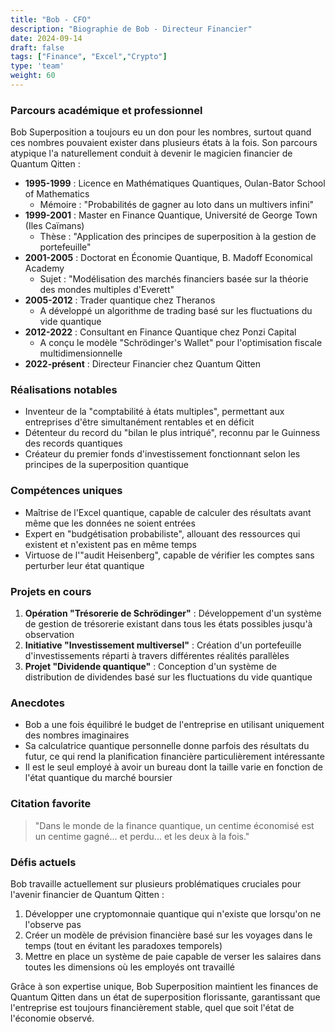 ```yaml
---
title: "Bob - CFO"
description: "Biographie de Bob - Directeur Financier"
date: 2024-09-14
draft: false
tags: ["Finance", "Excel","Crypto"]
type: 'team'
weight: 60
---
```



### Parcours académique et professionnel

Bob Superposition a toujours eu un don pour les nombres, surtout quand ces nombres pouvaient exister dans plusieurs états à la fois. Son parcours atypique l'a naturellement conduit à devenir le magicien financier de Quantum Qitten :

- **1995-1999** : Licence en Mathématiques Quantiques, Oulan-Bator School of Mathematics
  - Mémoire : "Probabilités de gagner au loto dans un multivers infini"
- **1999-2001** : Master en Finance Quantique,  Université de George Town (Iles Caïmans)
  - Thèse : "Application des principes de superposition à la gestion de portefeuille"
- **2001-2005** : Doctorat en Économie Quantique, B. Madoff Economical Academy
  - Sujet : "Modélisation des marchés financiers basée sur la théorie des mondes multiples d'Everett"
- **2005-2012** : Trader quantique chez Theranos 
  - A développé un algorithme de trading basé sur les fluctuations du vide quantique
- **2012-2022** : Consultant en Finance Quantique chez Ponzi Capital
  - A conçu le modèle "Schrödinger's Wallet" pour l'optimisation fiscale multidimensionnelle
- **2022-présent** : Directeur Financier chez Quantum Qitten

### Réalisations notables

- Inventeur de la "comptabilité à états multiples", permettant aux entreprises d'être simultanément rentables et en déficit
- Détenteur du record du "bilan le plus intriqué", reconnu par le Guinness des records quantiques
- Créateur du premier fonds d'investissement fonctionnant selon les principes de la superposition quantique

### Compétences uniques

- Maîtrise de l'Excel quantique, capable de calculer des résultats avant même que les données ne soient entrées
- Expert en "budgétisation probabiliste", allouant des ressources qui existent et n'existent pas en même temps
- Virtuose de l'"audit Heisenberg", capable de vérifier les comptes sans perturber leur état quantique

### Projets en cours

1. **Opération "Trésorerie de Schrödinger"** : Développement d'un système de gestion de trésorerie existant dans tous les états possibles jusqu'à observation
2. **Initiative "Investissement multiversel"** : Création d'un portefeuille d'investissements réparti à travers différentes réalités parallèles
3. **Projet "Dividende quantique"** : Conception d'un système de distribution de dividendes basé sur les fluctuations du vide quantique

### Anecdotes

- Bob a une fois équilibré le budget de l'entreprise en utilisant uniquement des nombres imaginaires
- Sa calculatrice quantique personnelle donne parfois des résultats du futur, ce qui rend la planification financière particulièrement intéressante
- Il est le seul employé à avoir un bureau dont la taille varie en fonction de l'état quantique du marché boursier

### Citation favorite

> "Dans le monde de la finance quantique, un centime économisé est un centime gagné... et perdu... et les deux à la fois."

### Défis actuels

Bob travaille actuellement sur plusieurs problématiques cruciales pour l'avenir financier de Quantum Qitten :

1. Développer une cryptomonnaie quantique qui n'existe que lorsqu'on ne l'observe pas
2. Créer un modèle de prévision financière basé sur les voyages dans le temps (tout en évitant les paradoxes temporels)
3. Mettre en place un système de paie capable de verser les salaires dans toutes les dimensions où les employés ont travaillé

Grâce à son expertise unique, Bob Superposition maintient les finances de Quantum Qitten dans un état de superposition florissante, garantissant que l'entreprise est toujours financièrement stable, quel que soit l'état de l'économie observé.
